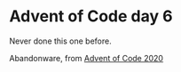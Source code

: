 # Advent of Code day 6

Never done this one before.

Abandonware, from [Advent of Code 2020](https://adventofcode.com/2020/day/6)


